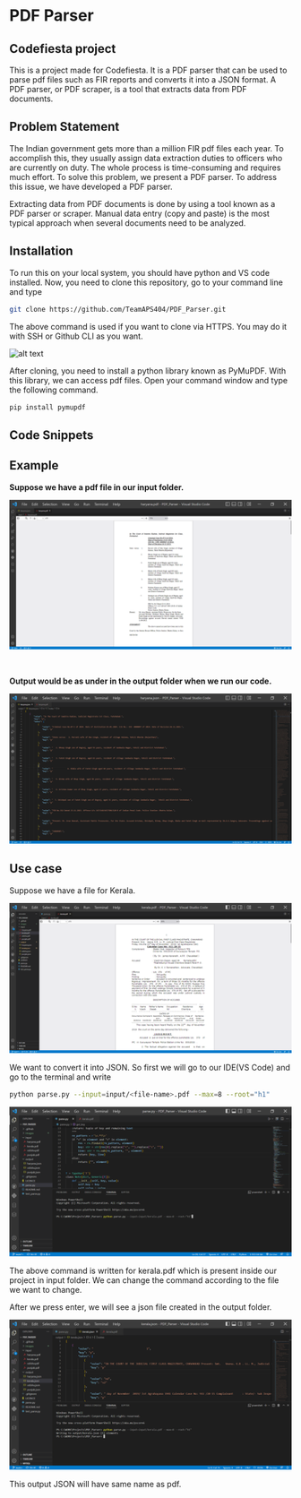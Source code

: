 # PDF Parser

## Codefiesta project
This is a project made for Codefiesta. It is a PDF parser that can be used to parse pdf files such as FIR reports and converts it into a JSON format.
A PDF parser, or PDF scraper, is a tool that extracts data from PDF documents.

## Problem Statement
The Indian government gets more than a million FIR pdf files each year. To accomplish this, they usually assign data extraction duties to officers who are currently on duty. The whole process is time-consuming and requires much effort. To solve this problem, we present a PDF parser. To address this issue, we have developed a PDF parser.

Extracting data from PDF documents is done by using a tool known as a PDF parser or scraper. Manual data entry (copy and paste) is the most typical approach when several documents need to be analyzed.

## Installation
To run this on your local system, you should have python and VS code installed.
Now, you need to clone this repository, go to your command line and type

```bash
git clone https://github.com/TeamAPS404/PDF_Parser.git
```

The above command is used if you want to clone via HTTPS. You may do it with SSH or Github CLI as you want.

![alt text](https://github.com/TeamAPS404/PDF_Parser/blob/main/images/Meet%20-%20rak-jeum-fyv%20and%2011%20more%20pages%20-%20Personal%20-%20Microsoft%E2%80%8B%20Edge%2014-07-2022%2011_04_22%20(2).png)


After cloning, you need to install a python library known as PyMuPDF. With this library, we can access pdf files. Open your command window and type the following command.

```bash
pip install pymupdf
```

## Code Snippets

## Example
**Suppose we have a pdf file in our input folder.**
<br>

![alt text](https://github.com/TeamAPS404/PDF_Parser/blob/main/images/haryana.json%20-%20PDF_Parser%20-%20Visual%20Studio%20Code%2014-07-2022%2009_38_58.png)

<br>

 **Output would be as under in the output folder when we run our code.**
 <br>
 
 ![alt text](https://github.com/TeamAPS404/PDF_Parser/blob/main/images/haryana.json%20-%20PDF_Parser%20-%20Visual%20Studio%20Code%2014-07-2022%2009_39_07.png)
 
 ## Use case
 Suppose we have a file for Kerala.
 
 ![alt text](https://github.com/TeamAPS404/PDF_Parser/blob/main/images/kerala.pdf%20-%20PDF_Parser%20-%20Visual%20Studio%20Code%2014-07-2022%2010_14_30.png)
 
 We want to convert it into JSON. So first we will go to our IDE(VS Code) and go to the terminal and write
 
 ```bash
python parse.py --input=input/<file-name>.pdf --max=8 --root="h1"
```

![alt text](https://github.com/TeamAPS404/PDF_Parser/blob/main/images/parse.py%20-%20PDF_Parser%20-%20Visual%20Studio%20Code%2014-07-2022%2010_37_06.png)
 
The above command is written for kerala.pdf which is present inside our project in input folder. We can change the command according to the file we want to change.

After we press enter, we will see a json file created in the output folder.

![alt text](https://github.com/TeamAPS404/PDF_Parser/blob/main/images/kerala.json%20-%20PDF_Parser%20-%20Visual%20Studio%20Code%2014-07-2022%2010_39_35.png)
 
 This output JSON will have same name as pdf.



